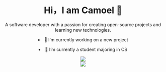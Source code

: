 <h1 align="center">Hi，I am Camoel 👋</h1> 

<!--
**camoel/camoel** is a ✨ _special_ ✨ repository because its `README.md` (this file) appears on your GitHub profile.

Here are some ideas to get you started:

- 🔭 I’m currently working on ...
- 🌱 I’m currently learning ...
- 👯 I’m looking to collaborate on ...
- 🤔 I’m looking for help with ...
- 💬 Ask me about ...
- 📫 How to reach me: ...
- 😄 Pronouns: ...
- ⚡ Fun fact: ...
-->
 <p align="center" >A software developer with a passion for creating open-source projects and learning new technologies.</p>
<div align="center">
<li>🔭 I’m currently working on a new project</li>
  <p></p>
<li>🌱 I’m currently a student majoring in CS</li>
  <p></p>
</div>
<p></p>


<div  align="center">
      <img src="https://github-readme-stats.vercel.app/api?username=camoel&show_icons=true&theme=tokyot&hide_title=true&rank_icon=none"/>
    </div>


<div align="center"> <img src="https://github-readme-streak-stats.herokuapp.com/?user=sun0225SUN" /> </div>





